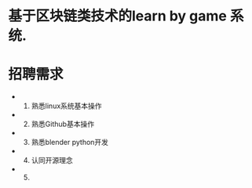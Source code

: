 # 基于区块链类技术的learn by game 系统.

# 招聘需求

*	1. 熟悉linux系统基本操作

*	2. 熟悉Github基本操作

*	3. 熟悉blender python开发

*	4. 认同开源理念

*	5.